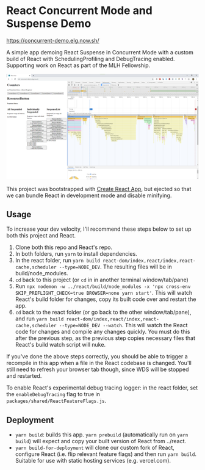 # React Concurrent Mode and Suspense Demo

<https://concurrent-demo.elg.now.sh/>

A simple app demoing React Suspense in Concurrent Mode with a custom build of
React with SchedulingProfiling and DebugTracing enabled. Supporting work on
React as part of the MLH Fellowship.

![app screenshot](resources/screenshot.png)

This project was bootstrapped with [Create React App](https://github.com/facebook/create-react-app),
but ejected so that we can bundle React in development mode and disable
minifying.

## Usage

To increase your dev velocity, I'll recommend these steps below to set up
both this project and React.

1. Clone both this repo and React's repo.
1. In both folders, run `yarn` to install dependencies.
1. In the react folder, run `yarn build react-dom/index,react/index,react-cache,scheduler --type=NODE_DEV`. The
   resulting files will be in build/node_modules.
1. `cd` back to this project (or `cd` in in another terminal window/tab/pane)
1. Run `npx nodemon -w ../react/build/node_modules -x 'npx cross-env SKIP_PREFLIGHT_CHECK=true BROWSER=none yarn start'`. This will watch React's
   build folder for changes, copy its built code over and restart the app.
1. `cd` back to the react folder (or go back to the other window/tab/pane),
   and run `yarn build react-dom/index,react/index,react-cache,scheduler --type=NODE_DEV --watch`. This will watch the React code for changes and
   compile any changes quickly. You must do this after the previous step, as
   the previous step copies necessary files that React's build watch script
   will nuke.

If you've done the above steps correctly, you should be able to trigger a
recompile in this app when a file in the React codebase is changed. You'll
still need to refresh your browser tab though, since WDS will be stopped and
restarted.

To enable React's experimental debug tracing logger: in the react folder, set
the `enableDebugTracing` flag to true in
`packages/shared/ReactFeatureFlags.js`.

## Deployment

- `yarn build`: builds this app. `yarn prebuild` (automatically run on
  `yarn build`) will expect and copy your built version of React from
  ../react.
- `yarn build-for-deployment` will clone our custom fork of React, configure
  React (i.e. flip relevant feature flags) and then run `yarn build`.
  Suitable for use with static hosting services (e.g. vercel.com).
